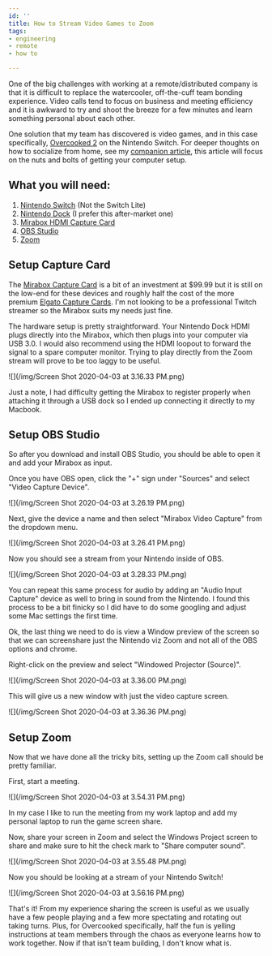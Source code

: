 ```yaml
---
id: ''
title: How to Stream Video Games to Zoom
tags:
- engineering
- remote
- how to

---
```

One of the big challenges with working at a remote/distributed company is that it is difficult to replace the watercooler, off-the-cuff team bonding experience. Video calls tend to focus on business and meeting efficiency and it is awkward to try and shoot the breeze for a few minutes and learn something personal about each other.

One solution that my team has discovered is video games, and in this case specifically, [Overcooked 2](https://store.steampowered.com/app/728880/Overcooked_2/) on the Nintendo Switch. For deeper thoughts on how to socialize from home, see my [companion article](https://tims.io/2020-04-02-how-to-team-build-remotely/), this article will focus on the nuts and bolts of getting your computer setup.

## What you will need:

1. [Nintendo Switch](https://www.nintendo.com/switch/) (Not the Switch Lite)
2. [Nintendo Dock](https://www.amazon.com/gp/product/B07VHZC2T6/ref=ppx_yo_dt_b_search_asin_title?ie=UTF8&psc=1) (I prefer this after-market one)
3. [Mirabox HDMI Capture Card](https://www.amazon.com/gp/product/B07C6KCBYB/ref=ppx_yo_dt_b_search_asin_title?ie=UTF8&psc=1)
4. [OBS Studio](https://obsproject.com/)
5. [Zoom](https://zoom.us/)

## Setup Capture Card

The [Mirabox Capture Card](https://www.amazon.com/gp/product/B07C6KCBYB/ref=ppx_yo_dt_b_search_asin_title?ie=UTF8&psc=1) is a bit of an investment at $99.99 but it is still on the low-end for these devices and roughly half the cost of the more premium [Elgato Capture Cards](https://www.amazon.com/Elgato-Game-Capture-HD60-PlayStation/dp/B07VWXCXM7?th=1). I'm not looking to be a professional Twitch streamer so the Mirabox suits my needs just fine.

The hardware setup is pretty straightforward. Your Nintendo Dock HDMI plugs directly into the Mirabox, which then plugs into your computer via USB 3.0. I would also recommend using the HDMI loopout to forward the signal to a spare computer monitor. Trying to play directly from the Zoom stream will prove to be too laggy to be useful.

![](/img/Screen Shot 2020-04-03 at 3.16.33 PM.png)

Just a note, I had difficulty getting the Mirabox to register properly when attaching it through a USB dock so I ended up connecting it directly to my Macbook.

## Setup OBS Studio

So after you download and install OBS Studio, you should be able to open it and add your Mirabox as input.

Once you have OBS open, click the "+" sign under "Sources" and select "Video Capture Device".

![](/img/Screen Shot 2020-04-03 at 3.26.19 PM.png)

Next, give the device a name and then select "Mirabox Video Capture" from the dropdown menu.

![](/img/Screen Shot 2020-04-03 at 3.26.41 PM.png)

Now you should see a stream from your Nintendo inside of OBS.

![](/img/Screen Shot 2020-04-03 at 3.28.33 PM.png)

You can repeat this same process for audio by adding an "Audio Input Capture" device as well to bring in sound from the Nintendo. I found this process to be a bit finicky so I did have to do some googling and adjust some Mac settings the first time.

Ok, the last thing we need to do is view a Window preview of the screen so that we can screenshare just the Nintendo viz Zoom and not all of the OBS options and chrome.

Right-click on the preview and select "Windowed Projector (Source)".

![](/img/Screen Shot 2020-04-03 at 3.36.00 PM.png)

This will give us a new window with just the video capture screen.

![](/img/Screen Shot 2020-04-03 at 3.36.36 PM.png)

## Setup Zoom

Now that we have done all the tricky bits, setting up the Zoom call should be pretty familiar.

First, start a meeting.

![](/img/Screen Shot 2020-04-03 at 3.54.31 PM.png)

In my case I like to run the meeting from my work laptop and add my personal laptop to run the game screen share.

Now, share your screen in Zoom and select the Windows Project screen to share and make sure to hit the check mark to "Share computer sound".

![](/img/Screen Shot 2020-04-03 at 3.55.48 PM.png)

Now you should be looking at a stream of your Nintendo Switch!

![](/img/Screen Shot 2020-04-03 at 3.56.16 PM.png)

That's it! From my experience sharing the screen is useful as we usually have a few people playing and a few more spectating and rotating out taking turns. Plus, for Overcooked specifically, half the fun is yelling instructions at team members through the chaos as everyone learns how to work together. Now if that isn't team building, I don't know what is.